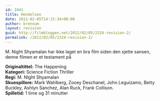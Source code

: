 ```yaml
---
id: 2441
title: Hendelsen
date: 2012-02-05T14:15:34+00:00
author: brennum
layout: revision
guid: http://filmbloggen.net/2012/02/05/2324-revision-2/
permalink: /2012/02/05/2324-revision-2/
---
```

M. Night Shyamalan har ikke laget en bra film siden den sjette sansen, denne filmen er et testament på

**Originaltittel:** The Happening  
**Kategori:** Science Fiction Thriller  
**Regi:** M. NIght Shyamalan  
**Skuespillere:** Mark Wahlberg, Zooey Deschanel, John Leguizamo, Betty Buckley, Ashlyn Sanchez, Alan Ruck, Frank Collison.  
**Spilletid:** 1 time og 31 minutter